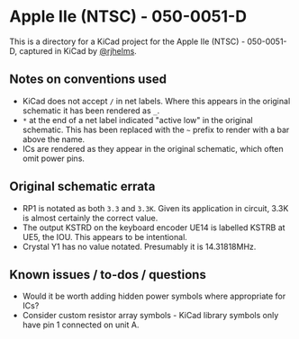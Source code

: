 # Apple IIe (NTSC) - 050-0051-D

This is a directory for a KiCad project for the Apple IIe (NTSC) - 050-0051-D, captured in KiCad by [@rjhelms](https://github.com/rjhelms).

## Notes on conventions used

* KiCad does not accept `/` in net labels. Where this appears in the original schematic it has been rendered as `_`.
* `*` at the end of a net label indicated "active low" in the original schematic. This has been replaced with the `~` prefix to render with a bar above the name.
* ICs are rendered as they appear in the original schematic, which often omit power pins.

## Original schematic errata

* RP1 is notated as both `3.3` and `3.3K`. Given its application in circuit, 3.3K is almost certainly the correct value.
* The output KSTRD on the keyboard encoder UE14 is labelled KSTRB at UE5, the IOU. This appears to be intentional.
* Crystal Y1 has no value notated. Presumably it is 14.31818MHz.

## Known issues / to-dos / questions

* Would it be worth adding hidden power symbols where appropriate for ICs?
* Consider custom resistor array symbols - KiCad library symbols only have pin 1 connected on unit A.
